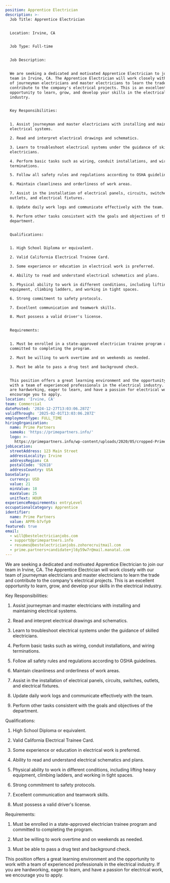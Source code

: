 ```yaml
---
position: Apprentice Electrician
description: >-
  Job Title: Apprentice Electrician


  Location: Irvine, CA


  Job Type: Full-time


  Job Description:


  We are seeking a dedicated and motivated Apprentice Electrician to join our
  team in Irvine, CA. The Apprentice Electrician will work closely with our team
  of journeyman electricians and master electricians to learn the trade and
  contribute to the company's electrical projects. This is an excellent
  opportunity to learn, grow, and develop your skills in the electrical
  industry.


  Key Responsibilities:


  1. Assist journeyman and master electricians with installing and maintaining
  electrical systems.

  2. Read and interpret electrical drawings and schematics.

  3. Learn to troubleshoot electrical systems under the guidance of skilled
  electricians.

  4. Perform basic tasks such as wiring, conduit installations, and wiring
  terminations.

  5. Follow all safety rules and regulations according to OSHA guidelines.

  6. Maintain cleanliness and orderliness of work areas.

  7. Assist in the installation of electrical panels, circuits, switches,
  outlets, and electrical fixtures.

  8. Update daily work logs and communicate effectively with the team.

  9. Perform other tasks consistent with the goals and objectives of the
  department.


  Qualifications:


  1. High School Diploma or equivalent.

  2. Valid California Electrical Trainee Card.

  3. Some experience or education in electrical work is preferred.

  4. Ability to read and understand electrical schematics and plans.

  5. Physical ability to work in different conditions, including lifting heavy
  equipment, climbing ladders, and working in tight spaces.

  6. Strong commitment to safety protocols.

  7. Excellent communication and teamwork skills.

  8. Must possess a valid driver's license.


  Requirements:


  1. Must be enrolled in a state-approved electrician trainee program and
  committed to completing the program.

  2. Must be willing to work overtime and on weekends as needed.

  3. Must be able to pass a drug test and background check.


  This position offers a great learning environment and the opportunity to work
  with a team of experienced professionals in the electrical industry. If you
  are hardworking, eager to learn, and have a passion for electrical work, we
  encourage you to apply.
location: 'Irvine, CA'
team: Commercial
datePosted: '2024-12-27T13:03:06.287Z'
validThrough: '2025-02-01T13:03:06.287Z'
employmentType: FULL_TIME
hiringOrganization:
  name: Prime Partners
  sameAs: 'https://primepartners.info/'
  logo: >-
    https://primepartners.info/wp-content/uploads/2020/05/cropped-Prime-Partners-Logo-NO-BG-1-1.png
jobLocation:
  streetAddress: 123 Main Street
  addressLocality: Irvine
  addressRegion: CA
  postalCode: '92618'
  addressCountry: USA
baseSalary:
  currency: USD
  value: 21
  minValue: 18
  maxValue: 25
  unitText: HOUR
experienceRequirements: entryLevel
occupationalCategory: Apprentice
identifier:
  name: Prime Partners
  value: APPR-b7vfp9
featured: true
email:
  - will@bestelectricianjobs.com
  - support@primepartners.info
  - resumes@bestelectricianjobs.zohorecruitmail.com
  - prime.partners+candidate+jl6y59w7r@mail.manatal.com
---
```


 We are seeking a dedicated and motivated Apprentice Electrician to join our
  team in Irvine, CA. The Apprentice Electrician will work closely with our team
  of journeyman electricians and master electricians to learn the trade and
  contribute to the company's electrical projects. This is an excellent
  opportunity to learn, grow, and develop your skills in the electrical
  industry.


  Key Responsibilities:


  1. Assist journeyman and master electricians with installing and maintaining
  electrical systems.

  2. Read and interpret electrical drawings and schematics.

  3. Learn to troubleshoot electrical systems under the guidance of skilled
  electricians.

  4. Perform basic tasks such as wiring, conduit installations, and wiring
  terminations.

  5. Follow all safety rules and regulations according to OSHA guidelines.

  6. Maintain cleanliness and orderliness of work areas.

  7. Assist in the installation of electrical panels, circuits, switches,
  outlets, and electrical fixtures.

  8. Update daily work logs and communicate effectively with the team.

  9. Perform other tasks consistent with the goals and objectives of the
  department.


  Qualifications:


  1. High School Diploma or equivalent.

  2. Valid California Electrical Trainee Card.

  3. Some experience or education in electrical work is preferred.

  4. Ability to read and understand electrical schematics and plans.

  5. Physical ability to work in different conditions, including lifting heavy
  equipment, climbing ladders, and working in tight spaces.

  6. Strong commitment to safety protocols.

  7. Excellent communication and teamwork skills.

  8. Must possess a valid driver's license.


  Requirements:


  1. Must be enrolled in a state-approved electrician trainee program and
  committed to completing the program.

  2. Must be willing to work overtime and on weekends as needed.

  3. Must be able to pass a drug test and background check.


  This position offers a great learning environment and the opportunity to work
  with a team of experienced professionals in the electrical industry. If you
  are hardworking, eager to learn, and have a passion for electrical work, we
  encourage you to apply.
